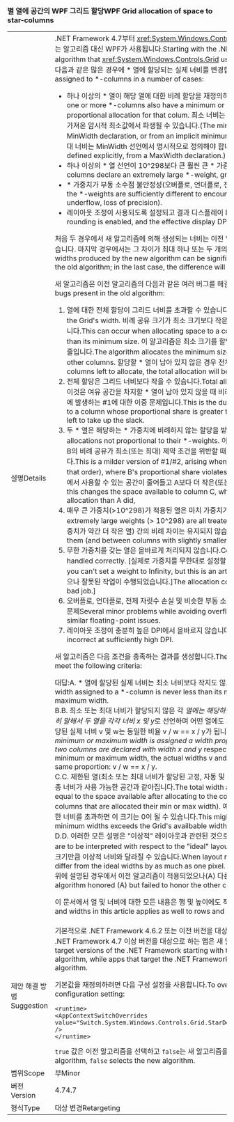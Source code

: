 ### <a name="wpf-grid-allocation-of-space-to-star-columns"></a><span data-ttu-id="367e5-101">별 열에 공간의 WPF 그리드 할당</span><span class="sxs-lookup"><span data-stu-id="367e5-101">WPF Grid allocation of space to star-columns</span></span>

|   |   |
|---|---|
|<span data-ttu-id="367e5-102">설명</span><span class="sxs-lookup"><span data-stu-id="367e5-102">Details</span></span>|<span data-ttu-id="367e5-103">.NET Framework 4.7부터 <xref:System.Windows.Controls.Grid>이 \* 열에 공간을 할당하는 데 사용하는 알고리즘 대신 WPF가 사용됩니다.</span><span class="sxs-lookup"><span data-stu-id="367e5-103">Starting with the .NET Framework 4.7, WPF replaces the algorithm that <xref:System.Windows.Controls.Grid> uses to allocate space to \*-columns.</span></span> <span data-ttu-id="367e5-104">그러면 다음과 같은 많은 경우에 \* 열에 할당되는 실제 너비를 변경합니다.</span><span class="sxs-lookup"><span data-stu-id="367e5-104">This will change the actual width assigned to \*-columns in a number of cases:</span></span><ul><li><span data-ttu-id="367e5-105">하나 이상의 \* 열이 해당 열에 대한 비례 할당을 재정의하는 최소 또는 최대 너비를 가지는 경우</span><span class="sxs-lookup"><span data-stu-id="367e5-105">When one or more \*-columns also have a minimum or maximum width that overrides the proportional allocation for that colum.</span></span> <span data-ttu-id="367e5-106">최소 너비는 명시적인 MinWidth 선언 또는 열 콘텐츠에서 가져온 암시적 최소값에서 파생될 수 있습니다.</span><span class="sxs-lookup"><span data-stu-id="367e5-106">(The minimum width can derive from an explicit MinWidth declaration, or from an implicit minimum obtained from the column's content.</span></span> <span data-ttu-id="367e5-107">최대 너비는 MinWidth 선언에서 명시적으로 정의해야 합니다.</span><span class="sxs-lookup"><span data-stu-id="367e5-107">The maximum width can only be defined explicitly, from a MaxWidth declaration.)</span></span></li><li><span data-ttu-id="367e5-108">하나 이상의 * 열 선언이 10^298보다 큰 훨씬 큰 * 가중치를 선언하는 경우</span><span class="sxs-lookup"><span data-stu-id="367e5-108">When one or more *-columns declare an extremely large *-weight, greater than 10^298.</span></span></li><li><span data-ttu-id="367e5-109">\* 가중치가 부동 소수점 불안정성(오버플로, 언더플로, 전체 자릿수 손실)을 야기할만큼 다른 경우</span><span class="sxs-lookup"><span data-stu-id="367e5-109">When the \*-weights are sufficiently different to encounter floating-point instability (overflow, underflow, loss of precision).</span></span></li><li><span data-ttu-id="367e5-110">레이아웃 조정이 사용되도록 설정되고 결과 디스플레이 DPI가 충분히 높은 경우</span><span class="sxs-lookup"><span data-stu-id="367e5-110">When layout rounding is enabled, and the effective display DPI is sufficiently high.</span></span></li></ul><span data-ttu-id="367e5-111">처음 두 경우에서 새 알고리즘에 의해 생성되는 너비는 이전 알고리즘에 의해 생성된 너비와 크게 다를 수 있습니다. 마지막 경우에서는 그 차이가 최대 하나 또는 두 개의 픽셀 정도입니다.</span><span class="sxs-lookup"><span data-stu-id="367e5-111">In the first two cases, the widths produced by the new algorithm can be significantly different from those produced by the old algorithm; in the last case, the difference will be at most one or two pixels.</span></span><p/><span data-ttu-id="367e5-112">새 알고리즘은 이전 알고리즘의 다음과 같은 여러 버그를 해결합니다.</span><span class="sxs-lookup"><span data-stu-id="367e5-112">The new algorithm fixes several bugs present in the old algorithm:</span></span><ol><li><span data-ttu-id="367e5-113">열에 대한 전체 할당이 그리드 너비를 초과할 수 있습니다.</span><span class="sxs-lookup"><span data-stu-id="367e5-113">Total allocation to columns can exceed the Grid's width.</span></span> <span data-ttu-id="367e5-114">비례 공유 크기가 최소 크기보다 작은 열에 공간을 할당하면 이 문제가 발생할 수 있습니다.</span><span class="sxs-lookup"><span data-stu-id="367e5-114">This can occur when allocating space to a column whose proportional share is less than its minimum size.</span></span> <span data-ttu-id="367e5-115">이 알고리즘은 최소 크기를 할당하여 다른 열에서 사용할 수 있는 공간 크기를 줄입니다.</span><span class="sxs-lookup"><span data-stu-id="367e5-115">The algorithm allocates the minimum size, which decreases the space available to other columns.</span></span> <span data-ttu-id="367e5-116">할당할 \* 열이 남아 있지 않은 경우 전체 할당이 너무 커집니다.</span><span class="sxs-lookup"><span data-stu-id="367e5-116">If there are no \*-columns left to allocate, the total allocation will be too large.</span></span></li><li><span data-ttu-id="367e5-117">전체 할당은 그리드 너비보다 작을 수 있습니다.</span><span class="sxs-lookup"><span data-stu-id="367e5-117">Total allocation can fall short of the Grid's width.</span></span> <span data-ttu-id="367e5-118">이것은 여유 공간을 차지할 \* 열이 남아 있지 않을 때 비례 공유가 최대 크기보다 큰 열에 할당하는 경우에 발생하는 #1에 대한 이중 문제입니다.</span><span class="sxs-lookup"><span data-stu-id="367e5-118">This is the dual problem to #1, arising when allocating to a column whose proportional share is greater than its maximum size, with no \*-columns left to take up the slack.</span></span></li><li><span data-ttu-id="367e5-119">두 * 열은 해당하는 * 가중치에 비례하지 않는 할당을 받을 수 있습니다.</span><span class="sxs-lookup"><span data-stu-id="367e5-119">Two *-columns can receive allocations not proportional to their *-weights.</span></span> <span data-ttu-id="367e5-120">이것은 열 A, B 및 C(해당 순서대로)에 할당할 때 B의 비례 공유가 최소(또는 최대) 제약 조건을 위반할 때 발생하는 #1/#2보다 좀 더 경미한 문제입니다.</span><span class="sxs-lookup"><span data-stu-id="367e5-120">This is a milder version of #1/#2, arising when allocating to \*-columns A, B, and C (in that order), where B's proportional share violates its min (or max) constraint.</span></span> <span data-ttu-id="367e5-121">이와 같이 열 C에서 사용할 수 있는 공간이 줄어들고 A보다 더 작은(또는 더 많은) 비례 할당을 얻게 됩니다.</span><span class="sxs-lookup"><span data-stu-id="367e5-121">As above, this changes the space available to column C, who gets less (or more) proportional allocation than A did,</span></span></li><li><span data-ttu-id="367e5-122">매우 큰 가중치(&gt;10^298)가 적용된 열은 마치 가중치가 10^298인 것처럼 처리됩니다.</span><span class="sxs-lookup"><span data-stu-id="367e5-122">Columns with extremely large weights (&gt; 10^298) are all treated as if they had weight 10^298.</span></span> <span data-ttu-id="367e5-123">둘 열(및 가중치가 약간 더 작은 열) 간의 비례 차이는 유지되지 않습니다.</span><span class="sxs-lookup"><span data-stu-id="367e5-123">Proportional differences between them (and between columns with slightly smaller weights) are not honored.</span></span></li><li><span data-ttu-id="367e5-124">무한 가중치를 갖는 열은 올바르게 처리되지 않습니다.</span><span class="sxs-lookup"><span data-stu-id="367e5-124">Columns with inifinte weights are not handled correctly.</span></span> <span data-ttu-id="367e5-125">[실제로 가중치를 무한대로 설정할 수 있지만 인위적으로 제한됩니다.</span><span class="sxs-lookup"><span data-stu-id="367e5-125">[Actually you can't set a weight to Infinity, but this is an artificial restriction.</span></span> <span data-ttu-id="367e5-126">할당 코드가 처리하려고 했으나 잘못된 작업이 수행되었습니다.]</span><span class="sxs-lookup"><span data-stu-id="367e5-126">The allocation code was trying to handle it, but doing a bad job.]</span></span></li><li><span data-ttu-id="367e5-127">오버플로, 언더플로, 전체 자릿수 손실 및 비슷한 부동 소수점 문제를 방지할 때 나타나는 몇 가지 경미한 문제</span><span class="sxs-lookup"><span data-stu-id="367e5-127">Several minor problems while avoiding overflow, underflow, loss of precision and similar floating-point issues.</span></span></li><li><span data-ttu-id="367e5-128">레이아웃 조정이 충분히 높은 DPI에서 올바르지 않습니다.</span><span class="sxs-lookup"><span data-stu-id="367e5-128">Adjustments for layout rounding are incorrect at sufficiently high DPI.</span></span></li></ol><span data-ttu-id="367e5-129">새 알고리즘은 다음 조건을 충족하는 결과를 생성합니다.</span><span class="sxs-lookup"><span data-stu-id="367e5-129">The new algorithm produces results that meet the following criteria:</span></span><p/><span data-ttu-id="367e5-130">대답:</span><span class="sxs-lookup"><span data-stu-id="367e5-130">A.</span></span> <span data-ttu-id="367e5-131">\* 열에 할당된 실제 너비는 최소 너비보다 작지도 않고 최대 너비보다 크지도 않습니다.</span><span class="sxs-lookup"><span data-stu-id="367e5-131">The actual width assigned to a \*-column is never less than its minimum width nor greater than its maximum width.</span></span><br/><span data-ttu-id="367e5-132">B.</span><span class="sxs-lookup"><span data-stu-id="367e5-132">B.</span></span> <span data-ttu-id="367e5-133">최소 또는 최대 너비가 할당되지 않은 각  <em>열에는 해당하는  <em>가중치에 비례하는 너비가 할당됩니다. 정확히 말해서 두 열을 각각 너비 x</em> 및 y</em>로 선언하며 어떤 열에도 최소 또는 최대 너비가 수신되지 않으면 열에 할당된 실제 너비 v 및 w는 동일한 비율 v / w == x / y가 됩니다.</span><span class="sxs-lookup"><span data-stu-id="367e5-133">Each <em>-column that is not assigned its minimum or maximum width is assigned a width proportional to its <em>-weight. To be precise, if two columns are declared with width x</em> and y</em> respectively, and if neither column receives its minimum or maximum width, the actual widths v and w assigned to the columns are in the same proportion: v / w == x / y.</span></span><br/><span data-ttu-id="367e5-134">C.</span><span class="sxs-lookup"><span data-stu-id="367e5-134">C.</span></span> <span data-ttu-id="367e5-135">제한된 열(최소 또는 최대 너비가 할당된 고정, 자동 및 * 열)에 할당된 후에는 &quot;비례적&quot; * 열에 할당된 총 너비가 사용 가능한 공간과 같아집니다.</span><span class="sxs-lookup"><span data-stu-id="367e5-135">The total width allocated to &quot;proportional&quot; *-columns is equal to the space available after allocating to the constrained columns (fixed, auto, and *-columns that are allocated their min or max width).</span></span> <span data-ttu-id="367e5-136">예를 들어 최소 너비의 합계가 그리드의 사용 가능한 너비를 초과하면 이 크기는 0이 될 수 있습니다.</span><span class="sxs-lookup"><span data-stu-id="367e5-136">This might be zero, for instance if the sum of the minimum widths exceeds the Grid's availbable width.</span></span><br/><span data-ttu-id="367e5-137">D.</span><span class="sxs-lookup"><span data-stu-id="367e5-137">D.</span></span> <span data-ttu-id="367e5-138">이러한 모든 설명은 &quot;이상적&quot; 레이아웃과 관련된 것으로 해석될 수 있습니다.</span><span class="sxs-lookup"><span data-stu-id="367e5-138">All these statements are to be interpreted with respect to the &quot;ideal&quot; layout.</span></span> <span data-ttu-id="367e5-139">레이아웃 조정이 적용되면 실제 너비는 픽세 크기만큼 이상적 너비와 달라질 수 있습니다.</span><span class="sxs-lookup"><span data-stu-id="367e5-139">When layout rounding is in effect, the actual widths can differ from the ideal widths by as much as one pixel.</span></span><br/><span data-ttu-id="367e5-140">위에 설명된 경우에서 이전 알고리즘이 적용되었으나(A) 다른 조건을 충족하지 못했습니다.</span><span class="sxs-lookup"><span data-stu-id="367e5-140">The old algorithm honored (A) but failed to honor the other criteria in the cases outlined above.</span></span><p/><span data-ttu-id="367e5-141">이 문서에서 열 및 너비에 대한 모든 내용은 행 및 높이에도 적용됩니다.</span><span class="sxs-lookup"><span data-stu-id="367e5-141">Everything said about columns and widths in this article applies as well to rows and heights.</span></span>|
|<span data-ttu-id="367e5-142">제안 해결 방법</span><span class="sxs-lookup"><span data-stu-id="367e5-142">Suggestion</span></span>|<span data-ttu-id="367e5-143">기본적으로 .NET Framework 4.6.2 또는 이전 버전을 대상으로 하는 앱은 이전 알고리즘을 표시하지만 .NET Framework 4.7 이상 버전을 대상으로 하는 앱은 새 알고리즘을 표시합니다.</span><span class="sxs-lookup"><span data-stu-id="367e5-143">By default, apps that target versions of the .NET Framework starting with the .NET Framework 4.7 will see the new algorithm, while apps that target the .NET Framework 4.6.2 or earlier versions will see the old algorithm.</span></span><p/><span data-ttu-id="367e5-144">기본값을 재정의하려면 다음 구성 설정을 사용합니다.</span><span class="sxs-lookup"><span data-stu-id="367e5-144">To override the default, use the following configuration setting:</span></span><pre><code class="lang-xml">&lt;runtime&gt;&#13;&#10;&lt;AppContextSwitchOverrides value=&quot;Switch.System.Windows.Controls.Grid.StarDefinitionsCanExceedAvailableSpace=true&quot; /&gt;&#13;&#10;&lt;/runtime&gt;&#13;&#10;</code></pre><span data-ttu-id="367e5-145"><code>true</code> 값은 이전 알고리즘을 선택하고 <code>false</code>는 새 알고리즘을 선택합니다.</span><span class="sxs-lookup"><span data-stu-id="367e5-145">The value <code>true</code> selects the old algorithm, <code>false</code> selects the new algorithm.</span></span>|
|<span data-ttu-id="367e5-146">범위</span><span class="sxs-lookup"><span data-stu-id="367e5-146">Scope</span></span>|<span data-ttu-id="367e5-147">부</span><span class="sxs-lookup"><span data-stu-id="367e5-147">Minor</span></span>|
|<span data-ttu-id="367e5-148">버전</span><span class="sxs-lookup"><span data-stu-id="367e5-148">Version</span></span>|<span data-ttu-id="367e5-149">4.7</span><span class="sxs-lookup"><span data-stu-id="367e5-149">4.7</span></span>|
|<span data-ttu-id="367e5-150">형식</span><span class="sxs-lookup"><span data-stu-id="367e5-150">Type</span></span>|<span data-ttu-id="367e5-151">대상 변경</span><span class="sxs-lookup"><span data-stu-id="367e5-151">Retargeting</span></span>|

